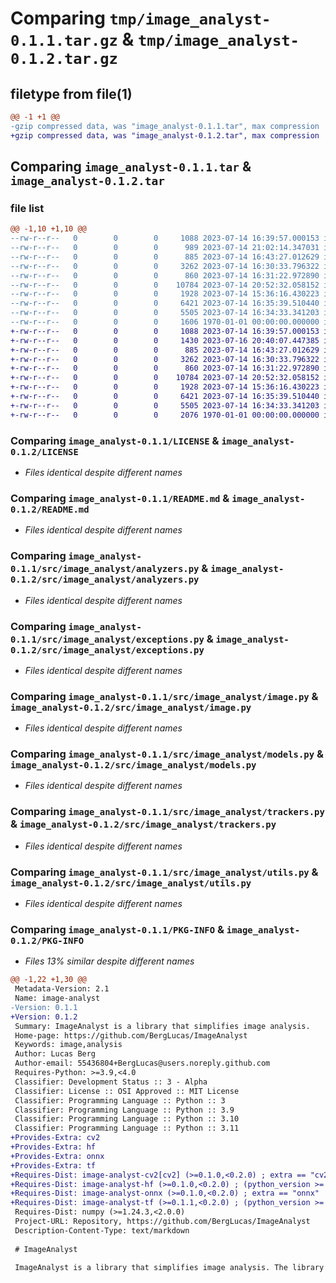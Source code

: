 # Comparing `tmp/image_analyst-0.1.1.tar.gz` & `tmp/image_analyst-0.1.2.tar.gz`

## filetype from file(1)

```diff
@@ -1 +1 @@
-gzip compressed data, was "image_analyst-0.1.1.tar", max compression
+gzip compressed data, was "image_analyst-0.1.2.tar", max compression
```

## Comparing `image_analyst-0.1.1.tar` & `image_analyst-0.1.2.tar`

### file list

```diff
@@ -1,10 +1,10 @@
--rw-r--r--   0        0        0     1088 2023-07-14 16:39:57.000153 image_analyst-0.1.1/LICENSE
--rw-r--r--   0        0        0      989 2023-07-14 21:02:14.347031 image_analyst-0.1.1/pyproject.toml
--rw-r--r--   0        0        0      885 2023-07-14 16:43:27.012629 image_analyst-0.1.1/README.md
--rw-r--r--   0        0        0     3262 2023-07-14 16:30:33.796322 image_analyst-0.1.1/src/image_analyst/analyzers.py
--rw-r--r--   0        0        0      860 2023-07-14 16:31:22.972890 image_analyst-0.1.1/src/image_analyst/exceptions.py
--rw-r--r--   0        0        0    10784 2023-07-14 20:52:32.058152 image_analyst-0.1.1/src/image_analyst/image.py
--rw-r--r--   0        0        0     1928 2023-07-14 15:36:16.430223 image_analyst-0.1.1/src/image_analyst/models.py
--rw-r--r--   0        0        0     6421 2023-07-14 16:35:39.510440 image_analyst-0.1.1/src/image_analyst/trackers.py
--rw-r--r--   0        0        0     5505 2023-07-14 16:34:33.341203 image_analyst-0.1.1/src/image_analyst/utils.py
--rw-r--r--   0        0        0     1606 1970-01-01 00:00:00.000000 image_analyst-0.1.1/PKG-INFO
+-rw-r--r--   0        0        0     1088 2023-07-14 16:39:57.000153 image_analyst-0.1.2/LICENSE
+-rw-r--r--   0        0        0     1430 2023-07-16 20:40:07.447385 image_analyst-0.1.2/pyproject.toml
+-rw-r--r--   0        0        0      885 2023-07-14 16:43:27.012629 image_analyst-0.1.2/README.md
+-rw-r--r--   0        0        0     3262 2023-07-14 16:30:33.796322 image_analyst-0.1.2/src/image_analyst/analyzers.py
+-rw-r--r--   0        0        0      860 2023-07-14 16:31:22.972890 image_analyst-0.1.2/src/image_analyst/exceptions.py
+-rw-r--r--   0        0        0    10784 2023-07-14 20:52:32.058152 image_analyst-0.1.2/src/image_analyst/image.py
+-rw-r--r--   0        0        0     1928 2023-07-14 15:36:16.430223 image_analyst-0.1.2/src/image_analyst/models.py
+-rw-r--r--   0        0        0     6421 2023-07-14 16:35:39.510440 image_analyst-0.1.2/src/image_analyst/trackers.py
+-rw-r--r--   0        0        0     5505 2023-07-14 16:34:33.341203 image_analyst-0.1.2/src/image_analyst/utils.py
+-rw-r--r--   0        0        0     2076 1970-01-01 00:00:00.000000 image_analyst-0.1.2/PKG-INFO
```

### Comparing `image_analyst-0.1.1/LICENSE` & `image_analyst-0.1.2/LICENSE`

 * *Files identical despite different names*

### Comparing `image_analyst-0.1.1/README.md` & `image_analyst-0.1.2/README.md`

 * *Files identical despite different names*

### Comparing `image_analyst-0.1.1/src/image_analyst/analyzers.py` & `image_analyst-0.1.2/src/image_analyst/analyzers.py`

 * *Files identical despite different names*

### Comparing `image_analyst-0.1.1/src/image_analyst/exceptions.py` & `image_analyst-0.1.2/src/image_analyst/exceptions.py`

 * *Files identical despite different names*

### Comparing `image_analyst-0.1.1/src/image_analyst/image.py` & `image_analyst-0.1.2/src/image_analyst/image.py`

 * *Files identical despite different names*

### Comparing `image_analyst-0.1.1/src/image_analyst/models.py` & `image_analyst-0.1.2/src/image_analyst/models.py`

 * *Files identical despite different names*

### Comparing `image_analyst-0.1.1/src/image_analyst/trackers.py` & `image_analyst-0.1.2/src/image_analyst/trackers.py`

 * *Files identical despite different names*

### Comparing `image_analyst-0.1.1/src/image_analyst/utils.py` & `image_analyst-0.1.2/src/image_analyst/utils.py`

 * *Files identical despite different names*

### Comparing `image_analyst-0.1.1/PKG-INFO` & `image_analyst-0.1.2/PKG-INFO`

 * *Files 13% similar despite different names*

```diff
@@ -1,22 +1,30 @@
 Metadata-Version: 2.1
 Name: image-analyst
-Version: 0.1.1
+Version: 0.1.2
 Summary: ImageAnalyst is a library that simplifies image analysis.
 Home-page: https://github.com/BergLucas/ImageAnalyst
 Keywords: image,analysis
 Author: Lucas Berg
 Author-email: 55436804+BergLucas@users.noreply.github.com
 Requires-Python: >=3.9,<4.0
 Classifier: Development Status :: 3 - Alpha
 Classifier: License :: OSI Approved :: MIT License
 Classifier: Programming Language :: Python :: 3
 Classifier: Programming Language :: Python :: 3.9
 Classifier: Programming Language :: Python :: 3.10
 Classifier: Programming Language :: Python :: 3.11
+Provides-Extra: cv2
+Provides-Extra: hf
+Provides-Extra: onnx
+Provides-Extra: tf
+Requires-Dist: image-analyst-cv2[cv2] (>=0.1.0,<0.2.0) ; extra == "cv2"
+Requires-Dist: image-analyst-hf (>=0.1.0,<0.2.0) ; (python_version >= "3.9" and python_version < "3.12") and (extra == "hf")
+Requires-Dist: image-analyst-onnx (>=0.1.0,<0.2.0) ; extra == "onnx"
+Requires-Dist: image-analyst-tf (>=0.1.1,<0.2.0) ; (python_version >= "3.9" and python_version < "3.12") and (extra == "tf")
 Requires-Dist: numpy (>=1.24.3,<2.0.0)
 Project-URL: Repository, https://github.com/BergLucas/ImageAnalyst
 Description-Content-Type: text/markdown
 
 # ImageAnalyst
 
 ImageAnalyst is a library that simplifies image analysis. The library achieves this goal by standardizing the input and output
```

